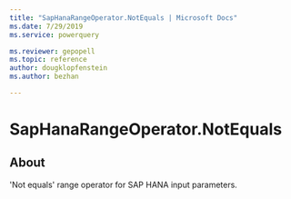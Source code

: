 ```yaml
---
title: "SapHanaRangeOperator.NotEquals | Microsoft Docs"
ms.date: 7/29/2019
ms.service: powerquery

ms.reviewer: gepopell
ms.topic: reference
author: dougklopfenstein
ms.author: bezhan

---
```

# SapHanaRangeOperator.NotEquals

## About  
'Not equals' range operator for SAP HANA input parameters.  
  
